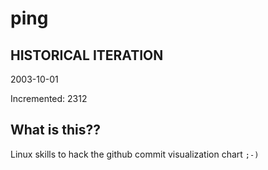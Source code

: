 # ping

## HISTORICAL ITERATION
2003-10-01

Incremented: 2312

## What is this?? 
Linux skills to hack the github commit visualization chart `;-)`
